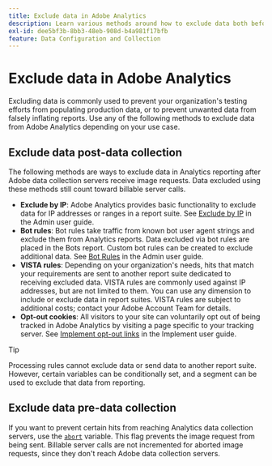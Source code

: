 ```yaml
---
title: Exclude data in Adobe Analytics
description: Learn various methods around how to exclude data both before and after data collection.
exl-id: dee5bf3b-8bb3-48eb-908d-b4a981f17bfb
feature: Data Configuration and Collection
---
```

# Exclude data in Adobe Analytics

Excluding data is commonly used to prevent your organization's testing efforts from populating production data, or to prevent unwanted data from falsely inflating reports. Use any of the following methods to exclude data from Adobe Analytics depending on your use case.

## Exclude data post-data collection

The following methods are ways to exclude data in Analytics reporting after Adobe data collection servers receive image requests. Data excluded using these methods still count toward billable server calls.

* **Exclude by IP**: Adobe Analytics provides basic functionality to exclude data for IP addresses or ranges in a report suite. See [Exclude by IP](/help/admin/admin/exclude-ip.md) in the Admin user guide.
* **Bot rules**: Bot rules take traffic from known bot user agent strings and exclude them from Analytics reports. Data excluded via bot rules are placed in the Bots report. Custom bot rules can be created to exclude additional data. See [Bot Rules](/help/admin/admin/c-manage-report-suites/c-edit-report-suites/general/bot-removal/bot-rules.md) in the Admin user guide.
* **VISTA rules**: Depending on your organization's needs, hits that match your requirements are sent to another report suite dedicated to receiving excluded data. VISTA rules are commonly used against IP addresses, but are not limited to them. You can use any dimension to include or exclude data in report suites. VISTA rules are subject to additional costs; contact your Adobe Account Team for details.
* **Opt-out cookies**: All visitors to your site can voluntarily opt out of being tracked in Adobe Analytics by visiting a page specific to your tracking server. See [Implement opt-out links](/help/implement/js/opt-out.md) in the Implement user guide.

>[!TIP]
>
>Processing rules cannot exclude data or send data to another report suite. However, certain variables can be conditionally set, and a segment can be used to exclude that data from reporting.

## Exclude data pre-data collection

If you want to prevent certain hits from reaching Analytics data collection servers, use the [`abort`](/help/implement/vars/config-vars/abort.md) variable. This flag prevents the image request from being sent. Billable server calls are not incremented for aborted image requests, since they don't reach Adobe data collection servers.
